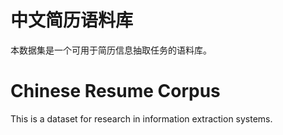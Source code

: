 # 中文简历语料库
本数据集是一个可用于简历信息抽取任务的语料库。


# Chinese Resume Corpus
This is a dataset for research in information extraction systems.
